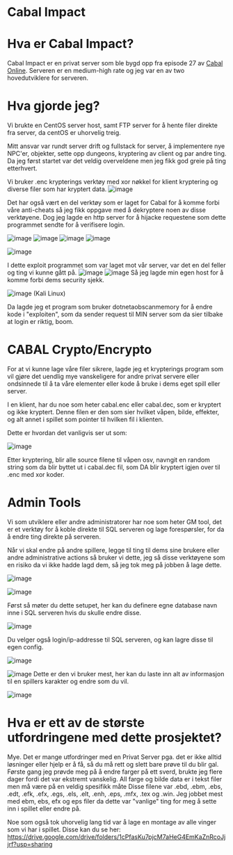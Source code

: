 Cabal Impact
=====

Hva er Cabal Impact?
=============

Cabal Impact er en privat server som ble bygd opp fra episode 27 av [Cabal Online](https://cabal.playthisgame.com/en).
Serveren er en medium-high rate og jeg var en av two hovedutviklere for serveren.

Hva gjorde jeg?
=========

Vi brukte en CentOS server host, samt FTP server for å hente filer direkte fra server, da centOS er uhorvelig treig.

Mitt ansvar var rundt server drift og fullstack for server, å implementere nye NPC'er, objekter, sette opp dungeons, kryptering av client og par andre ting. Da jeg først startet var det veldig overveldene men jeg fikk god greie på ting etterhvert.

Vi bruker .enc krypterings verktøy med xor nøkkel for klient kryptering og diverse filer som har kryptert data.
![image](https://user-images.githubusercontent.com/42244235/196045824-e7a5b3e4-80c5-406f-8c1e-3065091c9b99.png)

Det har også vært en del verktøy som er laget for Cabal for å komme forbi våre anti-cheats så jeg fikk oppgave med å dekryptere noen av disse verktøyene. Dog jeg lagde en http server for å hijacke requestene som dette programmet sendte for å verifisere login.

![image](https://user-images.githubusercontent.com/42244235/196046963-2c6a051a-2370-4876-851d-7d29dbfb7922.png)
![image](https://user-images.githubusercontent.com/42244235/196048725-cd01931b-1b78-4bee-84c0-f8624e36fb86.png)
![image](https://user-images.githubusercontent.com/42244235/196048740-e83aa294-eacf-43d2-807f-75aea200ddef.png)
![image](https://user-images.githubusercontent.com/42244235/196048746-6d853dd2-8cc8-41b2-a70d-d82fcce9a8de.png)

![image](https://user-images.githubusercontent.com/42244235/196049103-ed613c98-1ff5-4b28-aad1-ebedb9535886.png)

I dette exploit programmet som var laget mot vår server, var det en del feller og ting vi kunne gått på.
![image](https://user-images.githubusercontent.com/42244235/196049129-7085be20-d0d6-4768-980e-97b2cd6184c7.png)
![image](https://user-images.githubusercontent.com/42244235/196049145-35d76e05-a59c-4d47-b58b-6aa34649361e.png)
Så jeg lagde min egen host for å komme forbi dems security sjekk.

![image](https://user-images.githubusercontent.com/42244235/196049168-4279e73d-2186-4f83-adf5-fdf954c85a03.png)
(Kali Linux)

Da lagde jeg et program som bruker dotnetaobscanmemory for å endre kode i "exploiten", som da sender request til MIN server som da sier tilbake at login er riktig, boom.

CABAL Crypto/Encrypto
=========

For at vi kunne lage våre filer sikrere, lagde jeg et krypterings program som vil gjøre det uendlig mye vanskeligere for andre privat servere eller ondsinnede til å ta våre elementer eller kode å bruke i dems eget spill eller server.

I en klient, har du noe som heter cabal.enc eller cabal.dec, som er kryptert og ikke kryptert.
Denne filen er den som sier hvilket våpen, bilde, effekter, og alt annet i spillet som pointer til hvilken fil i klienten.

Dette er hvordan det vanligvis ser ut som:

![image](https://user-images.githubusercontent.com/42244235/196048494-67e5daf5-4c49-4c5f-858c-de9f4c87cc80.png)

Etter kryptering, blir alle source filene til våpen osv, navngit en random string som da blir byttet ut i cabal.dec fil, som DA blir kryptert igjen over til .enc med xor koder.

Admin Tools
=========

Vi som utviklere eller andre administratorer har noe som heter GM tool, det er et verktøy for å koble direkte til SQL serveren og lage forespørsler, for da å endre ting direkte på serveren.

Når vi skal endre på andre spillere, legge til ting til dems sine brukere eller andre administrative actions så bruker vi dette, jeg så disse verktøyene som en risiko da vi ikke hadde lagd dem, så jeg tok meg på jobben å lage dette.

![image](https://user-images.githubusercontent.com/42244235/196046394-68d0e3c2-aa7d-481d-9bac-908ed344c791.png)

![image](https://user-images.githubusercontent.com/42244235/196046296-9c935255-b433-4ac1-acd0-587bb6246c21.png)

Først så møter du dette setupet, her kan du definere egne database navn inne i SQL serveren hvis du skulle endre disse.

![image](https://user-images.githubusercontent.com/42244235/196046339-dd08ae1c-3853-43c6-8b29-66b31263b0b5.png)

Du velger også login/ip-addresse til SQL serveren, og kan lagre disse til egen config.

![image](https://user-images.githubusercontent.com/42244235/196046421-144c9cf0-75ab-458b-abcc-4b735dd286d0.png)

![image](https://user-images.githubusercontent.com/42244235/196046469-ff36a1ae-105c-4bfa-99dc-a2db63f6c99f.png)
Dette er den vi bruker mest, her kan du laste inn alt av informasjon til en spillers karakter og endre som du vil.

![image](https://user-images.githubusercontent.com/42244235/196046505-92fd0688-ee52-4c69-bbd3-46a0dbb8863f.png)

Hva er ett av de største utfordringene med dette prosjektet?
===========

Mye. Det er mange utfordringer med en Privat Server pga. det er ikke alltid løsninger eller hjelp er å få, så du må rett og slett bare prøve til du blir gal.
Første gang jeg prøvde meg på å endre farger på ett sverd, brukte jeg flere dager fordi det var ekstremt vanskelig. All farge og bilde data er i tekst filer men må være på en veldig spesifikk måte Disse filene var .ebd, .ebm, .ebs, .edt, .efk, .efx, .egs, .els, .elt, .enh, .eps, .mfx, .tex og .win. Jeg jobbet mest med ebm, ebs, efx og eps filer da dette var "vanlige" ting for meg å sette inn i spillet eller endre på.

Noe som også tok uhorvelig lang tid var å lage en montage av alle vinger som vi har i spillet.
Disse kan du se her: https://drive.google.com/drive/folders/1cPfasKu7pjcM7aHeG4EmKaZnRcoJjjrf?usp=sharing
